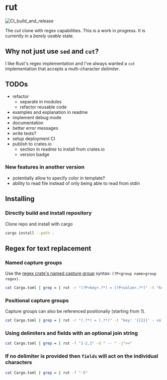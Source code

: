 # rut

![CI_build_and_release](https://github.com/tupini07/rut/workflows/CI_build_and_release/badge.svg?branch=master)


The _cut_ clone with regex capabilities. This is a work in progress. It is
currently in a _barely usable_ state.

## Why not just use `sed` and `cut`?

I like Rust's regex implementation and I've always wanted a `cut` implementation that accepts a multi-character _delimiter_.

## TODOs

- refactor
    - separate in modules
    - refactor reusable code
- examples and explanation in readme
- implement debug mode
- documentation
- better error messages
- write tests?
- setup deployment CI
- publish to crates.io
    - section in readme to install from crates.io
    - version badge

### New features in another version

- potentially allow to specify color in template?
- ability to read file instead of only being able to read from stdin

## Installing

### Directly build and install repository

Clone repo and install with cargo

```bash
cargo install --path .
```

## Regex for text replacement

### Named capture groups

Use the [regex crate's named capture group](https://docs.rs/regex/1.3.9/regex/#example-replacement-with-named-capture-groups) syntax: `(?P<group name>group regex)`.

```bash
cat Cargo.toml | grep = | rut -r "(?P<key>.?*) = (?P<value>.?*)" -t "key: '{{key}}' - value: '{{value}}'"
```

### Positional capture groups

Capture groups can also be referenced positionally (starting from _1_).

```bash
cat Cargo.toml | grep = | rut -r "(.?*) = (.?*)" -t "key: '{{1}}' - value: '{{2}}'"
```

### Using delimiters and fields with an optional join string

```bash
cat Cargo.toml | grep = | rut -f "1-2,1" -d " -- " -j">>"
```
### If no delimiter is provided then `fields` will act on the individual characters

```bash
cat Cargo.toml | grep = | rut -f "-5"
```
